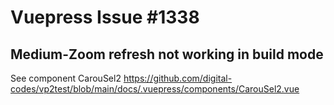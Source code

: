 # Vuepress Issue #1338
## Medium-Zoom refresh not working in build mode

See component CarouSel2
https://github.com/digital-codes/vp2test/blob/main/docs/.vuepress/components/CarouSel2.vue

